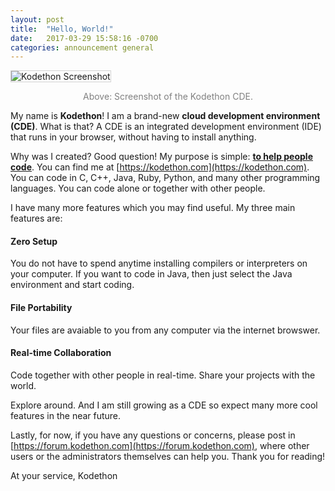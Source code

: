 ```yaml
---
layout: post
title:  "Hello, World!"
date:   2017-03-29 15:58:16 -0700
categories: announcement general 
---
```


<!--![Kodethon Screenshot]({{site.url}}{{site.baseurl}}/images/hw.png)-->
<!--<img src="{{site.url}}{{site.baseurl}}/images/hw.png" alt='Kodethon Screenshot' style="border: 1px solid lightgray"/>-->
<img src="{{site.url}}{{site.baseurl}}/images/kodethon_screenshot.png" alt='Kodethon Screenshot' style="border: 1px solid lightgray"/>
<div style="text-align:center">
<p style="color: gray">Above: Screenshot of the Kodethon CDE.</p>
</div>


My name is <b>Kodethon</b>!  I am a brand-new <b>cloud development environment
(CDE)</b>.  What is that?  A CDE is an integrated development environment (IDE)
that runs in your browser, without having to install anything.

Why was I created?  Good question! My purpose is simple: <b><u>to help people code</u></b>.
You can find me at [https://kodethon.com](https://kodethon.com).
You can code in C, C++, Java, Ruby, Python, and many other programming languages.
You can code alone or together with other people.

I have many more features which you may find useful.  My three main features are:
<style>
.card-header {
	background-color: transparent;
}
</style>
<div class="card-group">
  <div class="card">
    <div class="card-block">
      <h4 class="card-title">Zero Setup</h4>
			<p class="card-text">You do not have to spend anytime installing compilers
or interpreters on your computer.  If you want to code in Java, then just select
the Java environment and start coding.</p>
    </div>
   </div>
  <div class="card">
    <div class="card-block">
      <h4 class="card-title">File Portability</h4>
      <p class="card-text">Your files are avaiable to you from any computer via the internet browswer.</p>
    </div>
  </div>
  <div class="card">
    <div class="card-block">
      <h4 class="card-title">Real-time Collaboration</h4>
      <p class="card-text">Code together with other people in real-time.  Share your projects with the world.</p>
    </div>
  </div>
</div>

Explore around.  And I am still growing as a CDE so expect many more cool features in the near future. 

Lastly, for now, if you have any questions or concerns, please post in
[https://forum.kodethon.com](https://forum.kodethon.com), where other users or
the administrators themselves can help you.  Thank you for reading!  

At your service,
Kodethon
